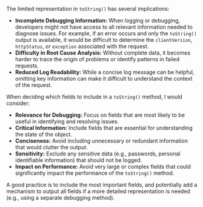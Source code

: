 The limited representation in `toString()` has several implications:

*   **Incomplete Debugging Information:** When logging or debugging, developers might not have access to all relevant information needed to diagnose issues.  For example, if an error occurs and only the `toString()` output is available, it would be difficult to determine the `clientVersion`, `httpStatus`, or `exception` associated with the request.
*   **Difficulty in Root Cause Analysis:**  Without complete data, it becomes harder to trace the origin of problems or identify patterns in failed requests.
*   **Reduced Log Readability:** While a concise log message can be helpful, omitting key information can make it difficult to understand the context of the request.

When deciding which fields to include in a `toString()` method, I would consider:

*   **Relevance for Debugging:** Focus on fields that are most likely to be useful in identifying and resolving issues.
*   **Critical Information:** Include fields that are essential for understanding the state of the object.
*   **Conciseness:** Avoid including unnecessary or redundant information that would clutter the output.
*   **Sensitivity:** Exclude any sensitive data (e.g., passwords, personal identifiable information) that should not be logged.
*   **Impact on Performance:**  Avoid very large or complex fields that could significantly impact the performance of the `toString()` method.

A good practice is to include the most important fields, and potentially add a mechanism to output all fields if a more detailed representation is needed (e.g., using a separate debugging method).